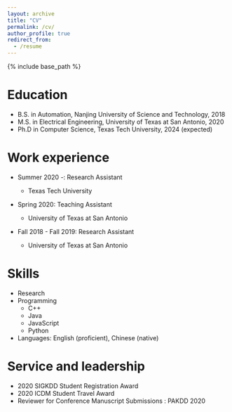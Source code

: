 ```yaml
---
layout: archive
title: "CV"
permalink: /cv/
author_profile: true
redirect_from:
  - /resume
---
```


{% include base_path %}

Education
======
* B.S. in Automation, Nanjing University of Science and Technology, 2018
* M.S. in Electrical Engineering, University of Texas at San Antonio, 2020
* Ph.D in Computer Science, Texas Tech University, 2024 (expected)

Work experience
======
* Summer 2020 -: Research Assistant
  * Texas Tech University

* Spring 2020: Teaching Assistant
  * University of Texas at San Antonio

* Fall 2018 - Fall 2019: Research Assistant
  * University of Texas at San Antonio
  
Skills
======
* Research
* Programming
  * C++
  * Java
  * JavaScript
  * Python
* Languages: English (proficient), Chinese (native)

  
Service and leadership
======
* 2020 SIGKDD Student Registration Award
* 2020 ICDM Student Travel Award
* Reviewer for Conference Manuscript Submissions : PAKDD 2020
